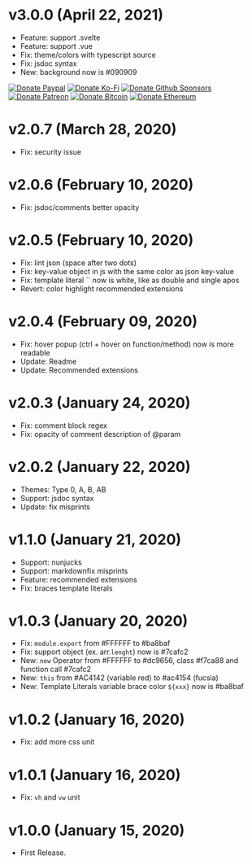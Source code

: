 # v3.0.0 (April 22, 2021)

-   Feature: support .svelte
-   Feature: support .vue
-   Fix: theme/colors with typescript source
-   Fix: jsdoc syntax
-   New: background now is #090909

<!-- all-shields/sponsors-badges:START -->

[![Donate Paypal](https://img.shields.io/badge/donate-paypal-005EA6.svg?style=for-the-badge&logo=paypal)](https://www.paypal.me/ptkdev) [![Donate Ko-Fi](https://img.shields.io/badge/donate-ko--fi-29abe0.svg?style=for-the-badge&logo=ko-fi)](https://ko-fi.com/ptkdev) [![Donate Github Sponsors](https://img.shields.io/badge/donate-sponsors-ea4aaa.svg?style=for-the-badge&logo=github)](https://github.com/sponsors/ptkdev) [![Donate Patreon](https://img.shields.io/badge/donate-patreon-F87668.svg?style=for-the-badge&logo=patreon)](https://www.patreon.com/join/ptkdev) [![Donate Bitcoin](https://img.shields.io/badge/BTC-35jQmZCy4nsxoMM3QPFrnZePDVhdKaHMRH-E38B29.svg?style=flat-square&logo=bitcoin)](https://ptk.dev/img/icons/menu/bitcoin_wallet.png) [![Donate Ethereum](https://img.shields.io/badge/ETH-0x8b8171661bEb032828e82baBb0B5B98Ba8fBEBFc-4E8EE9.svg?style=flat-square&logo=ethereum)](https://ptk.dev/img/icons/menu/ethereum_wallet.png)

<!-- all-shields/sponsors-badges:END -->

# v2.0.7 (March 28, 2020)

-   Fix: security issue

# v2.0.6 (February 10, 2020)

-   Fix: jsdoc/comments better opacity

# v2.0.5 (February 10, 2020)

-   Fix: lint json (space after two dots)
-   Fix: key-value object in js with the same color as json key-value
-   Fix: template literal `` now is white, like as double and single apos
-   Revert: color highlight recommended extensions

# v2.0.4 (February 09, 2020)

-   Fix: hover popup (ctrl + hover on function/method) now is more readable
-   Update: Readme
-   Update: Recommended extensions

# v2.0.3 (January 24, 2020)

-   Fix: comment block regex
-   Fix: opacity of comment description of @param

# v2.0.2 (January 22, 2020)

-   Themes: Type 0, A, B, AB
-   Support: jsdoc syntax
-   Update: fix misprints

# v1.1.0 (January 21, 2020)

-   Support: nunjucks
-   Support: markdownfix misprints
-   Feature: recommended extensions
-   Fix: braces template literals

# v1.0.3 (January 20, 2020)

-   Fix: `module.export` from #FFFFFF to #ba8baf
-   Fix: support object (ex. arr.`lenght`) now is #7cafc2
-   New: `new` Operator from #FFFFFF to #dc9656, class #f7ca88 and function call #7cafc2
-   New: `this` from #AC4142 (variable red) to #ac4154 (fucsia)
-   New: Template Literals variable brace color `${xxx}` now is #ba8baf

# v1.0.2 (January 16, 2020)

-   Fix: add more css unit

# v1.0.1 (January 16, 2020)

-   Fix: `vh` and `vw` unit

# v1.0.0 (January 15, 2020)

-   First Release.
